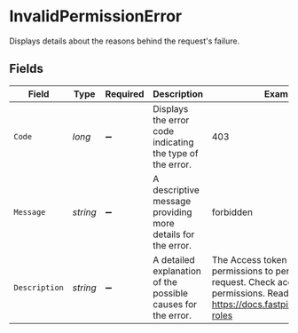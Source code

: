 # InvalidPermissionError

Displays details about the reasons behind the request's failure.


## Fields

| Field                                                                                                                                                  | Type                                                                                                                                                   | Required                                                                                                                                               | Description                                                                                                                                            | Example                                                                                                                                                |
| ------------------------------------------------------------------------------------------------------------------------------------------------------ | ------------------------------------------------------------------------------------------------------------------------------------------------------ | ------------------------------------------------------------------------------------------------------------------------------------------------------ | ------------------------------------------------------------------------------------------------------------------------------------------------------ | ------------------------------------------------------------------------------------------------------------------------------------------------------ |
| `Code`                                                                                                                                                 | *long*                                                                                                                                                 | :heavy_minus_sign:                                                                                                                                     | Displays the error code indicating the type of the error.                                                                                              | 403                                                                                                                                                    |
| `Message`                                                                                                                                              | *string*                                                                                                                                               | :heavy_minus_sign:                                                                                                                                     | A descriptive message providing more details for the error.                                                                                            | forbidden                                                                                                                                              |
| `Description`                                                                                                                                          | *string*                                                                                                                                               | :heavy_minus_sign:                                                                                                                                     | A detailed explanation of the possible causes for the error.<br/>                                                                                      | The Access token does not have permissions to perform the request. Check access token's permissions. Read more https://docs.fastpix.io/docs/user-roles |